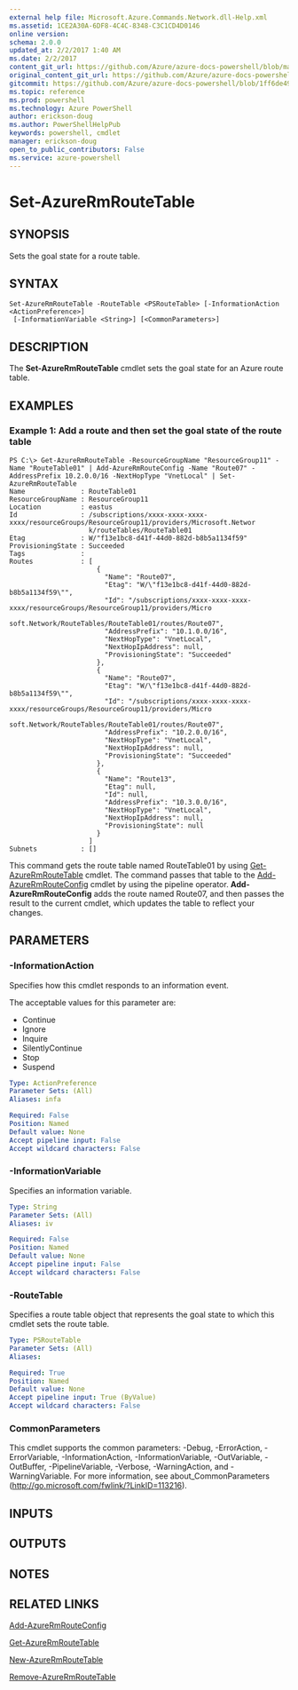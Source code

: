 ```yaml
---
external help file: Microsoft.Azure.Commands.Network.dll-Help.xml
ms.assetid: 1CE2A30A-6DF8-4C4C-8348-C3C1CD4D0146
online version: 
schema: 2.0.0
updated_at: 2/2/2017 1:40 AM
ms.date: 2/2/2017
content_git_url: https://github.com/Azure/azure-docs-powershell/blob/master/azureps-cmdlets-docs/ResourceManager/AzureRM.Network/v3.3.0/Set-AzureRmRouteTable.md
original_content_git_url: https://github.com/Azure/azure-docs-powershell/blob/master/azureps-cmdlets-docs/ResourceManager/AzureRM.Network/v3.3.0/Set-AzureRmRouteTable.md
gitcommit: https://github.com/Azure/azure-docs-powershell/blob/1ff6de49e111b7febd4cfa6ea44fe6beb0abd5f2/azureps-cmdlets-docs/ResourceManager/AzureRM.Network/v3.3.0/Set-AzureRmRouteTable.md
ms.topic: reference
ms.prod: powershell
ms.technology: Azure PowerShell
author: erickson-doug
ms.author: PowerShellHelpPub
keywords: powershell, cmdlet
manager: erickson-doug
open_to_public_contributors: False
ms.service: azure-powershell
---
```


# Set-AzureRmRouteTable

## SYNOPSIS
Sets the goal state for a route table.

## SYNTAX

```
Set-AzureRmRouteTable -RouteTable <PSRouteTable> [-InformationAction <ActionPreference>]
 [-InformationVariable <String>] [<CommonParameters>]
```

## DESCRIPTION
The **Set-AzureRmRouteTable** cmdlet sets the goal state for an Azure route table.

## EXAMPLES

### Example 1: Add a route and then set the goal state of the route table
```
PS C:\> Get-AzureRmRouteTable -ResourceGroupName "ResourceGroup11" -Name "RouteTable01" | Add-AzureRmRouteConfig -Name "Route07" -AddressPrefix 10.2.0.0/16 -NextHopType "VnetLocal" | Set-AzureRmRouteTable
Name              : RouteTable01
ResourceGroupName : ResourceGroup11
Location          : eastus
Id                : /subscriptions/xxxx-xxxx-xxxx-xxxx/resourceGroups/ResourceGroup11/providers/Microsoft.Networ
                    k/routeTables/RouteTable01
Etag              : W/"f13e1bc8-d41f-44d0-882d-b8b5a1134f59"
ProvisioningState : Succeeded
Tags              : 
Routes            : [
                      {
                        "Name": "Route07",
                        "Etag": "W/\"f13e1bc8-d41f-44d0-882d-b8b5a1134f59\"",
                        "Id": "/subscriptions/xxxx-xxxx-xxxx-xxxx/resourceGroups/ResourceGroup11/providers/Micro
                    soft.Network/RouteTables/RouteTable01/routes/Route07",
                        "AddressPrefix": "10.1.0.0/16",
                        "NextHopType": "VnetLocal",
                        "NextHopIpAddress": null, 
                        "ProvisioningState": "Succeeded"
                      },
                      {
                        "Name": "Route07",
                        "Etag": "W/\"f13e1bc8-d41f-44d0-882d-b8b5a1134f59\"",
                        "Id": "/subscriptions/xxxx-xxxx-xxxx-xxxx/resourceGroups/ResourceGroup11/providers/Micro
                    soft.Network/RouteTables/RouteTable01/routes/Route07",
                        "AddressPrefix": "10.2.0.0/16",
                        "NextHopType": "VnetLocal",
                        "NextHopIpAddress": null, 
                        "ProvisioningState": "Succeeded"
                      },
                      {
                        "Name": "Route13",
                        "Etag": null, 
                        "Id": null, 
                        "AddressPrefix": "10.3.0.0/16",
                        "NextHopType": "VnetLocal",
                        "NextHopIpAddress": null, 
                        "ProvisioningState": null
                      }
                    ] 
Subnets           : []
```

This command gets the route table named RouteTable01 by using [Get-AzureRmRouteTable](./Get-AzureRmRouteTable.md) cmdlet.
The command passes that table to the [Add-AzureRmRouteConfig](./Add-AzureRmRouteConfig.md) cmdlet by using the pipeline operator.
**Add-AzureRmRouteConfig** adds the route named Route07, and then passes the result to the current cmdlet, which updates the table to reflect your changes.

## PARAMETERS

### -InformationAction
Specifies how this cmdlet responds to an information event.

The acceptable values for this parameter are:

- Continue
- Ignore
- Inquire
- SilentlyContinue
- Stop
- Suspend

```yaml
Type: ActionPreference
Parameter Sets: (All)
Aliases: infa

Required: False
Position: Named
Default value: None
Accept pipeline input: False
Accept wildcard characters: False
```

### -InformationVariable
Specifies an information variable.

```yaml
Type: String
Parameter Sets: (All)
Aliases: iv

Required: False
Position: Named
Default value: None
Accept pipeline input: False
Accept wildcard characters: False
```

### -RouteTable
Specifies a route table object that represents the goal state to which this cmdlet sets the route table.

```yaml
Type: PSRouteTable
Parameter Sets: (All)
Aliases: 

Required: True
Position: Named
Default value: None
Accept pipeline input: True (ByValue)
Accept wildcard characters: False
```

### CommonParameters
This cmdlet supports the common parameters: -Debug, -ErrorAction, -ErrorVariable, -InformationAction, -InformationVariable, -OutVariable, -OutBuffer, -PipelineVariable, -Verbose, -WarningAction, and -WarningVariable. For more information, see about_CommonParameters (http://go.microsoft.com/fwlink/?LinkID=113216).

## INPUTS

## OUTPUTS

## NOTES

## RELATED LINKS

[Add-AzureRmRouteConfig](xref:ResourceManager/AzureRM.Network/v3.3.0/Add-AzureRmRouteConfig.md)

[Get-AzureRmRouteTable](xref:ResourceManager/AzureRM.Network/v3.3.0/Get-AzureRmRouteTable.md)

[New-AzureRmRouteTable](xref:ResourceManager/AzureRM.Network/v3.3.0/New-AzureRmRouteTable.md)

[Remove-AzureRmRouteTable](xref:ResourceManager/AzureRM.Network/v3.3.0/Remove-AzureRmRouteTable.md)
